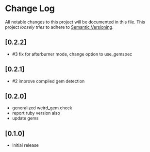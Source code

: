 # Change Log

All notable changes to this project will be documented in this file.
This project *loosely tries* to adhere to [Semantic Versioning](http://semver.org/).

## [0.2.2]
- #3 fix for afterburner mode, change option to use_gemspec

## [0.2.1]
- #2 improve compiled gem detection

## [0.2.0]
- generalized weird_gem check
- report ruby version also
- update gems

## [0.1.0]
- Initial release
